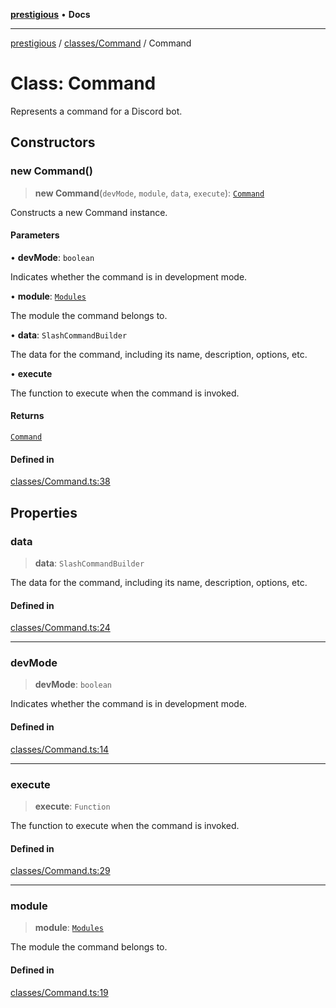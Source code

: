 [**prestigious**](../../../README.md) • **Docs**

***

[prestigious](../../../README.md) / [classes/Command](../README.md) / Command

# Class: Command

Represents a command for a Discord bot.

## Constructors

### new Command()

> **new Command**(`devMode`, `module`, `data`, `execute`): [`Command`](Command.md)

Constructs a new Command instance.

#### Parameters

• **devMode**: `boolean`

Indicates whether the command is in development mode.

• **module**: [`Modules`](../../../enums/Modules/enumerations/Modules.md)

The module the command belongs to.

• **data**: `SlashCommandBuilder`

The data for the command, including its name, description, options, etc.

• **execute**

The function to execute when the command is invoked.

#### Returns

[`Command`](Command.md)

#### Defined in

[classes/Command.ts:38](https://github.com/LightBlueGamer/Prestigious/blob/bceae299d5416ea8756fa7d0aa42b82d959295c3/src/lib/classes/Command.ts#L38)

## Properties

### data

> **data**: `SlashCommandBuilder`

The data for the command, including its name, description, options, etc.

#### Defined in

[classes/Command.ts:24](https://github.com/LightBlueGamer/Prestigious/blob/bceae299d5416ea8756fa7d0aa42b82d959295c3/src/lib/classes/Command.ts#L24)

***

### devMode

> **devMode**: `boolean`

Indicates whether the command is in development mode.

#### Defined in

[classes/Command.ts:14](https://github.com/LightBlueGamer/Prestigious/blob/bceae299d5416ea8756fa7d0aa42b82d959295c3/src/lib/classes/Command.ts#L14)

***

### execute

> **execute**: `Function`

The function to execute when the command is invoked.

#### Defined in

[classes/Command.ts:29](https://github.com/LightBlueGamer/Prestigious/blob/bceae299d5416ea8756fa7d0aa42b82d959295c3/src/lib/classes/Command.ts#L29)

***

### module

> **module**: [`Modules`](../../../enums/Modules/enumerations/Modules.md)

The module the command belongs to.

#### Defined in

[classes/Command.ts:19](https://github.com/LightBlueGamer/Prestigious/blob/bceae299d5416ea8756fa7d0aa42b82d959295c3/src/lib/classes/Command.ts#L19)
